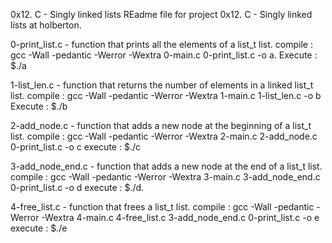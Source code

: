 0x12. C - Singly linked lists
REadme file for project 0x12. C - Singly linked lists at holberton.

0-print_list.c - function that prints all the elements of a list_t list.
 compile : gcc -Wall -pedantic -Werror -Wextra 0-main.c 0-print_list.c -o a.
 Execute : $./a

1-list_len.c - function that returns the number of elements in a linked list_t list.
 compile : gcc -Wall -pedantic -Werror -Wextra 1-main.c 1-list_len.c -o b
 Execute : $./b

2-add_node.c - function that adds a new node at the beginning of a list_t list.
 compile : gcc -Wall -pedantic -Werror -Wextra 2-main.c 2-add_node.c 0-print_list.c -o c
 execute : $./c

3-add_node_end.c - function that adds a new node at the end of a list_t list.
 compile : gcc -Wall -pedantic -Werror -Wextra 3-main.c 3-add_node_end.c 0-print_list.c -o d
 execute : $./d.

4-free_list.c - function that frees a list_t list.
 compile : gcc -Wall -pedantic -Werror -Wextra 4-main.c 4-free_list.c 3-add_node_end.c 0-print_list.c -o e
 execute : $./e